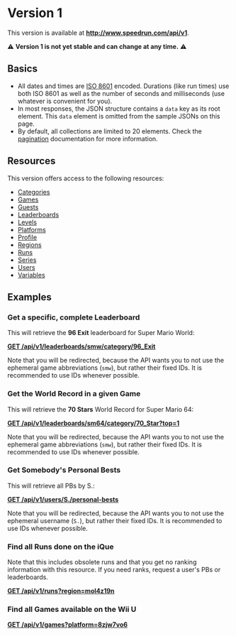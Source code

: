 # Version 1

This version is available at **http://www.speedrun.com/api/v1**.

:warning: **Version 1 is not yet stable and can change at any time.** :warning:

## Basics

* All dates and times are [ISO 8601](https://en.wikipedia.org/wiki/ISO_8601) encoded. Durations
  (like run times) use both ISO 8601 as well as the number of seconds and milliseconds (use whatever
  is convenient for you).
* In most responses, the JSON structure contains a ``data`` key as its root element. This ``data``
  element is omitted from the sample JSONs on this page.
* By default, all collections are limited to 20 elements. Check the [pagination](pagination.md)
  documentation for more information.

## Resources

This version offers access to the following resources:

* [Categories](categories.md)
* [Games](games.md)
* [Guests](guests.md)
* [Leaderboards](leaderboards.md)
* [Levels](levels.md)
* [Platforms](platforms.md)
* [Profile](profile.md)
* [Regions](regions.md)
* [Runs](runs.md)
* [Series](series.md)
* [Users](users.md)
* [Variables](variables.md)

## Examples

### Get a specific, complete Leaderboard

This will retrieve the **96 Exit** leaderboard for Super Mario World:

[**GET /api/v1/leaderboards/smw/category/96_Exit**](http://www.speedrun.com/api/v1/leaderboards/smw/category/96_Exit)

Note that you will be redirected, because the API wants you to not use the ephemeral game abbreviations
(``smw``), but rather their fixed IDs. It is recommended to use IDs whenever possible.

### Get the World Record in a given Game

This will retrieve the **70 Stars** World Record for Super Mario 64:

[**GET /api/v1/leaderboards/sm64/category/70_Star?top=1**](http://www.speedrun.com/api/v1/leaderboards/sm64/category/70_Star?top=1)

Note that you will be redirected, because the API wants you to not use the ephemeral game abbreviations
(``smw``), but rather their fixed IDs. It is recommended to use IDs whenever possible.

### Get Somebody's Personal Bests

This will retrieve all PBs by S.:

[**GET /api/v1/users/S./personal-bests**](http://www.speedrun.com/api/v1/users/S./personal-bests)

Note that you will be redirected, because the API wants you to not use the ephemeral username
(``S.``), but rather their fixed IDs. It is recommended to use IDs whenever possible.

### Find all Runs done on the iQue

Note that this includes obsolete runs and that you get no ranking information with this resource. If
you need ranks, request a user's PBs or leaderboards.

[**GET /api/v1/runs?region=mol4z19n**](http://www.speedrun.com/api/v1/runs?region=mol4z19n)

### Find all Games available on the Wii U

[**GET /api/v1/games?platform=8zjw7vo6**](http://www.speedrun.com/api/v1/games?platform=8zjw7vo6)
